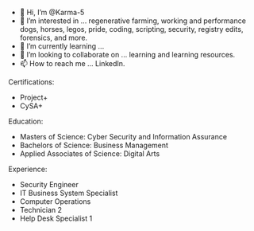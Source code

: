 - 👋 Hi, I’m @Karma-5
- 👀 I’m interested in ... regenerative farming, working and performance dogs, horses, legos, pride, coding, scripting, security, registry edits, forensics, and more.
- 🌱 I’m currently learning ... 
- 💞️ I’m looking to collaborate on ... learning and learning resources. 
- 📫 How to reach me ... LinkedIn. 

Certifications: 
- Project+ 
- CySA+

Education: 
- Masters of Science: Cyber Security and Information Assurance 
- Bachelors of Science: Business Management
- Applied Associates of Science: Digital Arts

Experience: 
- Security Engineer
- IT Business System Specialist
- Computer Operations 
- Technician 2
- Help Desk Specialist 1

<!---
Karma-5/Karma-5 is a ✨ special ✨ repository because its `README.md` (this file) appears on your GitHub profile.
You can click the Preview link to take a look at your changes.
--->
